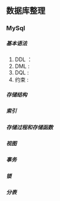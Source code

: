 ## 数据库整理
### MySql
##### 基本语法
1. DDL ：
2. DML : 
3. DQL : 
4. 约束 :
##### 存储结构
##### 索引
##### 存储过程和存储函数
##### 视图
##### 事务
##### 锁
##### 分表
